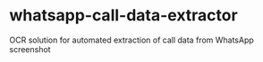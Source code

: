 # whatsapp-call-data-extractor
OCR solution for automated extraction of call data from WhatsApp screenshot
